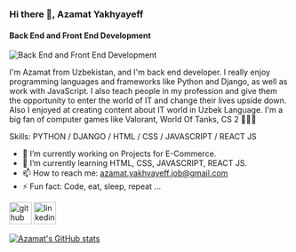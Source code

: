 ### Hi there 👋, Azamat Yakhyayeff
#### Back End and Front End Development
![Back End and Front End Development](https://pbs.twimg.com/profile_banners/1746125588493221888/1705145892/600x200)

I'm Azamat from Uzbekistan, and I'm back end developer. I really enjoy programming languages and frameworks like Python and Django, as well as work with JavaScript. I also teach people in my profession and give them the opportunity to enter the world of IT and change their lives upside down. Also I enjoyed at creating content about IT world in Uzbek Language. I'm a big fan of computer games like Valorant, World Of Tanks, CS 2 🤷🏻‍♂️

Skills: PYTHON / DJANGO / HTML / CSS / JAVASCRIPT / REACT JS

- 🔭 I’m currently working on Projects for E-Commerce. 
- 🌱 I’m currently learning HTML, CSS, JAVASCRIPT, REACT JS. 
- 📫 How to reach me: azamat.yakhyayeff.job@gmail.com 
- ⚡ Fun fact: Code, eat, sleep, repeat ... 


[<img src='https://cdn.jsdelivr.net/npm/simple-icons@3.0.1/icons/github.svg' alt='github' height='40'>](https://github.com/azzaa-back-end-dev)  [<img src='https://cdn.jsdelivr.net/npm/simple-icons@3.0.1/icons/linkedin.svg' alt='linkedin' height='40'>](https://www.linkedin.com/in/azza-back-end-dev/)  




[![Azamat's GitHub stats](https://github-readme-stats.vercel.app/api?username=azzaa-back-end-dev)](https://github.com/azzaa-back-end-dev/github-readme-stats)




